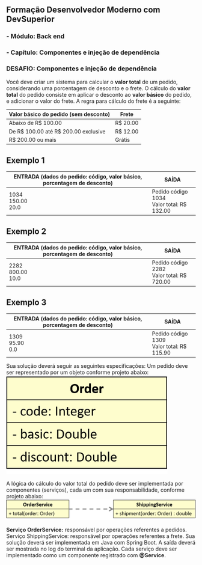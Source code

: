 ## Formação Desenvolvedor Moderno com DevSuperior

### - Módulo: Back end

### - Capítulo: Componentes e injeção de dependência

### DESAFIO: Componentes e injeção de dependência

Você deve criar um sistema para calcular o **valor total** de um pedido, considerando uma porcentagem
de desconto e o frete. O cálculo do **valor total** do pedido consiste em aplicar o desconto ao **valor
básico** do pedido, e adicionar o valor do frete. A regra para cálculo do frete é a seguinte:

| Valor básico do pedido (sem desconto) | Frete        |
| -------------------------------------- | ------------ |
| Abaixo de R$ 100.00                    | R$ 20.00     |
| De R$ 100.00 até R$ 200.00 exclusive   | R$ 12.00     |
| R$ 200.00 ou mais                      | Grátis       |

## Exemplo 1

| ENTRADA (dados do pedido: código, valor básico, porcentagem de desconto) | SAÍDA                                             |
|--------------------------------------------------------------------------|---------------------------------------------------|
| 1034<br>150.00<br>20.0                                                   | Pedido código 1034    <br> Valor total: R$ 132.00|

## Exemplo 2
| ENTRADA (dados do pedido: código, valor básico, porcentagem de desconto) | SAÍDA                                             |
|--------------------------------------------------------------------------|---------------------------------------------------|
| 2282<br>800.00<br>10.0                                                   | Pedido código 2282    <br> Valor total: R$ 720.00 |


## Exemplo 3
| ENTRADA (dados do pedido: código, valor básico, porcentagem de desconto) | SAÍDA                                             |
|------------------------------------------------------------------------|---------------------------------------------------|
| 1309<br>95.90<br>0.0                                                   | Pedido código 1309    <br> Valor total: R$  115.90 |

Sua solução deverá seguir as seguintes especificações:
Um pedido deve ser representado por um objeto conforme projeto abaixo: 
![Objeto Order](https://github.com/elderbr/order/blob/main/assets/order.png)

A lógica do cálculo do valor total do pedido deve ser implementada por componentes (serviços), cada
um com sua responsabilidade, conforme projeto abaixo: 
![Services](https://github.com/elderbr/order/blob/main/assets/services.png)

**Serviço OrderService:** responsável por operações referentes a pedidos.
Serviço ShippingService: responsável por operações referentes a frete.
Sua solução deverá ser implementada em Java com Spring Boot. A saída deverá ser mostrada no log
do terminal da aplicação. Cada serviço deve ser implementado como um componente registrado com
**@Service**.